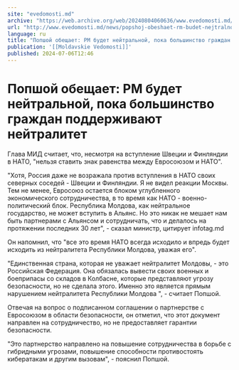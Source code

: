 ```yaml
---
site: "evedomosti.md"
archive: "https://web.archive.org/web/20240804060636/www.evedomosti.md/news/popshoj-obeshaet-rm-budet-nejtralnoj-poka-bolshinstvo-grazhd"
url: "http://www.evedomosti.md/news/popshoj-obeshaet-rm-budet-nejtralnoj-poka-bolshinstvo-grazhd"
language: ru
title: "Попшой обещает: РМ будет нейтральной, пока большинство граждан поддерживают нейтралитет"
publication: '[[Moldavskie Vedomosti]]'
published: 2024-07-06T12:46
---
```


# Попшой обещает: РМ будет нейтральной, пока большинство граждан поддерживают нейтралитет

Глава МИД считает, что, несмотря на вступление Швеции и Финляндии в НАТО, "нельзя ставить знак равенства между Евросоюзом и НАТО".

"Хотя, Россия даже не возражала против вступления в НАТО своих северных соседей - Швеции и Финляндии. Я не видел реакции Москвы. Тем не менее, Евросоюз остается блоком углубленного экономического сотрудничества, в то время как НАТО - военно-политический блок. Республика Молдова, как нейтральное государство, не может вступить в Альянс. Но это никак не мешает нам быть партнерами с Альянсом и сотрудничать, что и делалось на протяжении последних 30 лет", - сказал министр, цитирует infotag.md

Он напомнил, что "все это время НАТО всегда исходило и впредь будет исходить из нейтралитета Республики Молдова, уважая его".

"Единственная страна, которая не уважает нейтралитет Молдовы, - это Российская Федерация. Она обязалась вывести своих военных и боеприпасы со складов в Колбасне, которые представляют угрозу безопасности, но не сделала этого. Именно это является прямым нарушением нейтралитета Республики Молдова ", - считает Попшой.

Отвечая на вопрос о подписанном соглашении о партнерстве с Евросоюзом в области безопасности, он отметил, что этот документ направлен на сотрудничество, но не предоставляет гарантии безопасности.

"Это партнерство направлено на повышение сотрудничества в борьбе с гибридными угрозами, повышение способности противостоять кибератакам и другим вызовам", - пояснил Попшой.